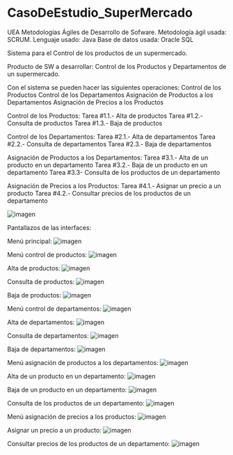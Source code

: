 # CasoDeEstudio_SuperMercado
UEA Metodologías Ágiles de Desarrollo de Sofware.
Metodología ágil usada: SCRUM.
Lenguaje usado: Java
Base de datos usada: Oracle SQL

Sistema para el Control de los productos de un supermercado.

Producto de SW a desarrollar:
Control de los Productos y Departamentos de un supermercado.

Con el sistema se pueden hacer las siguientes operaciones:
Control de los Productos
Control de los Departamentos
Asignación de Productos a los Departamentos
Asignación de Precios a los Productos

Control de los Productos:
Tarea #1.1.- Alta de productos
Tarea #1.2.- Consulta de productos
Tarea #1.3.- Baja de productos

Control de los Departamentos:
Tarea #2.1.- Alta de departamentos
Tarea #2.2.- Consulta de departamentos
Tarea #2.3.- Baja de departamentos

Asignación de Productos a los Departamentos:
Tarea #3.1.- Alta de un producto en un departamento
Tarea #3.2.- Baja de un producto en un departamento
Tarea #3.3- Consulta de los productos de un departamento

Asignación de Precios a los Productos:
Tarea #4.1.- Asignar un precio a un producto
Tarea #4.2.- Consultar precios de los productos de un departamento

![imagen](https://user-images.githubusercontent.com/72325257/227417042-8e4eb884-7418-4e17-afa9-3769d657bd1a.png)

Pantallazos de las interfaces:

Menú principal:
![imagen](https://user-images.githubusercontent.com/72325257/227417641-6edb5321-cfaf-4029-a43e-921f9686adfc.png)

Menú control de productos:
![imagen](https://user-images.githubusercontent.com/72325257/227417697-31197f8d-2645-4ad5-ae62-a7c13e94f14f.png)

Alta de productos:
![imagen](https://user-images.githubusercontent.com/72325257/227417802-793f7eca-bb85-4e7e-9915-8f6f55feeb2d.png)

Consulta de productos:
![imagen](https://user-images.githubusercontent.com/72325257/227417842-8a829126-0e93-4398-8579-d861cdbc41b1.png)

Baja de productos:
![imagen](https://user-images.githubusercontent.com/72325257/227417880-8e45a295-e0fb-4619-9fd2-af8b740d9c2f.png)

Menú control de departamentos:
![imagen](https://user-images.githubusercontent.com/72325257/227417973-a8e64b2a-1c1f-4752-a91b-abb8d6435ad1.png)

Alta de departamentos:
![imagen](https://user-images.githubusercontent.com/72325257/227418103-e8122535-c93e-4491-899d-29bf785c795b.png)

Consulta de departamentos:
![imagen](https://user-images.githubusercontent.com/72325257/227418144-ba44e3d3-9f14-482c-9d91-b61ad260f441.png)

Baja de departamentos:
![imagen](https://user-images.githubusercontent.com/72325257/227418172-8559cf0d-2f00-4bda-8904-843bf69eb449.png)

Menú asignación de productos a los departamentos:
![imagen](https://user-images.githubusercontent.com/72325257/227418276-0b713dc8-0661-4d65-b937-e30e0fd5b6c5.png)

Alta de un producto en un departamento:
![imagen](https://user-images.githubusercontent.com/72325257/227418319-5dcd6dce-1689-477f-a35a-bcf345dc0498.png)

Baja de un producto en un departamento:
![imagen](https://user-images.githubusercontent.com/72325257/227418346-f8246a20-dc85-4954-82be-ff3ac7669e7a.png)

Consulta de los productos de un departamento:
![imagen](https://user-images.githubusercontent.com/72325257/227418384-68b145ce-7b52-4622-a0f0-04e1aa4f1496.png)

Menú asignación de precios a los productos:
![imagen](https://user-images.githubusercontent.com/72325257/227418536-7c25fc69-15d9-449e-8cff-e46c1dfb55ef.png)

Asignar un precio a un producto:
![imagen](https://user-images.githubusercontent.com/72325257/227418579-2b7ff008-210d-4861-a572-066aba564413.png)

Consultar precios de los productos de un departamento:
![imagen](https://user-images.githubusercontent.com/72325257/227418615-c0d41101-e7fc-48e1-8822-142e238b94f0.png)
